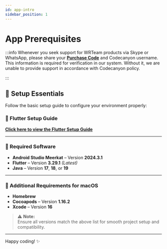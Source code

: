 ```yaml
---
id: app-intro
sidebar_position: 1
---
```


# App Prerequisites

:::info
Whenever you seek support for WRTeam products via Skype or WhatsApp, please share your **[Purchase Code](https://help.market.envato.com/hc/en-us/articles/202822600-Where-Is-My-Purchase-Code)** and Codecanyon username. This information is required for verification in our system. Without it, we are unable to provide support in accordance with Codecanyon policy.

:::

## 🚀 Setup Essentials

Follow the basic setup guide to configure your environment properly:

### 📘 Flutter Setup Guide  
**[Click here to view the Flutter Setup Guide](https://wrteam-in.github.io/common_app_doc/GeneralSettings/basicsetup)**

---

### 🧰 Required Software

- **Android Studio Meerkat** – Version **2024.3.1**
- **Flutter** – Version **3.29.1** *(Latest)*
- **Java** – Version **17**, **18**, or **19**

---

### 🍏 Additional Requirements for macOS

- **Homebrew**
- **Cocoapods** – Version **1.16.2**
- **Xcode** – Version **16**

> ⚠️ **Note:**  
Ensure all versions match the above list for smooth project setup and compatibility.

---

Happy coding! ✨


<!-- ## Flutter Setup Guide

### 1. Install Flutter
Ensure you have the latest stable version of Flutter installed.  
Follow the official guide: [Flutter Installation Guide](https://docs.flutter.dev/get-started/install)

### 2. Set Up Flutter in Android Studio
1. Install **Android Studio** from [here](https://developer.android.com/studio).
2. Open **Android Studio** and go to **Settings** → **Plugins**.
3. Search for **Flutter** and install it (this will also install the Dart plugin).
4. Restart Android Studio.
5. Configure the Flutter SDK path in **Settings** → **Languages & Frameworks** → **Flutter**.

### 3. Set Up Flutter in VS Code
1. Install **VS Code** from [here](https://code.visualstudio.com/).
2. Open **VS Code** and go to **Extensions** (Ctrl+Shift+X).
3. Search for **Flutter** and install the Flutter extension (this will also install Dart).
4. Restart VS Code.

### 4. Verify Installation with Flutter Doctor
After installation, verify the setup by running:

```sh
flutter doctor
```
--- -->
<!-- 
🚀 You're all set for Flutter! Happy coding! 🎉 -->